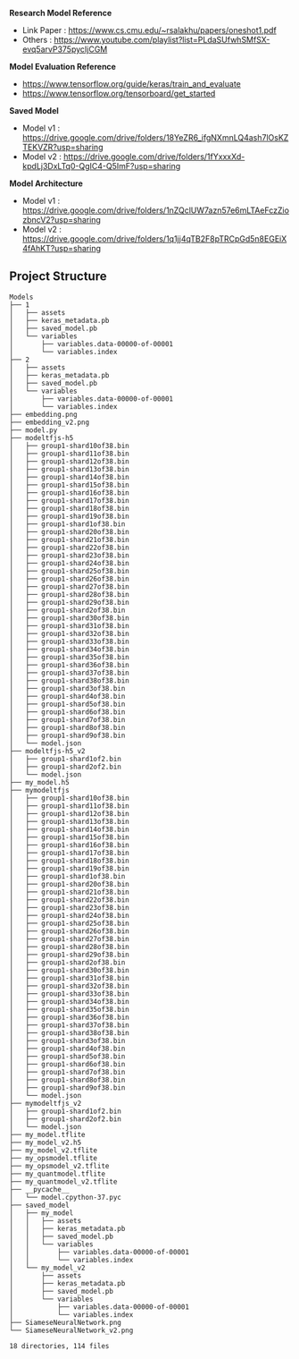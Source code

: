 **Research Model Reference**
- Link Paper : https://www.cs.cmu.edu/~rsalakhu/papers/oneshot1.pdf
- Others : https://www.youtube.com/playlist?list=PLdaSUfwhSMfSX-evq5arvP375pycIjCGM

**Model Evaluation Reference**
- https://www.tensorflow.org/guide/keras/train_and_evaluate
- https://www.tensorflow.org/tensorboard/get_started

**Saved Model**
- Model v1 : https://drive.google.com/drive/folders/18YeZR6_ifgNXmnLQ4ash7lOsKZTEKVZR?usp=sharing
- Model v2 : https://drive.google.com/drive/folders/1fYxxxXd-kpdLj3DxLTq0-QgIC4-Q5ImF?usp=sharing

**Model Architecture**
- Model v1 : https://drive.google.com/drive/folders/1nZQclUW7azn57e6mLTAeFczZiozbncV2?usp=sharing
- Model v2 : https://drive.google.com/drive/folders/1q1jj4qTB2F8pTRCpGd5n8EGEiX4fAhKT?usp=sharing

**Project Structure**
-
```
Models
├── 1
│   ├── assets
│   ├── keras_metadata.pb
│   ├── saved_model.pb
│   └── variables
│       ├── variables.data-00000-of-00001
│       └── variables.index
├── 2
│   ├── assets
│   ├── keras_metadata.pb
│   ├── saved_model.pb
│   └── variables
│       ├── variables.data-00000-of-00001
│       └── variables.index
├── embedding.png
├── embedding_v2.png
├── model.py
├── modeltfjs-h5
│   ├── group1-shard10of38.bin
│   ├── group1-shard11of38.bin
│   ├── group1-shard12of38.bin
│   ├── group1-shard13of38.bin
│   ├── group1-shard14of38.bin
│   ├── group1-shard15of38.bin
│   ├── group1-shard16of38.bin
│   ├── group1-shard17of38.bin
│   ├── group1-shard18of38.bin
│   ├── group1-shard19of38.bin
│   ├── group1-shard1of38.bin
│   ├── group1-shard20of38.bin
│   ├── group1-shard21of38.bin
│   ├── group1-shard22of38.bin
│   ├── group1-shard23of38.bin
│   ├── group1-shard24of38.bin
│   ├── group1-shard25of38.bin
│   ├── group1-shard26of38.bin
│   ├── group1-shard27of38.bin
│   ├── group1-shard28of38.bin
│   ├── group1-shard29of38.bin
│   ├── group1-shard2of38.bin
│   ├── group1-shard30of38.bin
│   ├── group1-shard31of38.bin
│   ├── group1-shard32of38.bin
│   ├── group1-shard33of38.bin
│   ├── group1-shard34of38.bin
│   ├── group1-shard35of38.bin
│   ├── group1-shard36of38.bin
│   ├── group1-shard37of38.bin
│   ├── group1-shard38of38.bin
│   ├── group1-shard3of38.bin
│   ├── group1-shard4of38.bin
│   ├── group1-shard5of38.bin
│   ├── group1-shard6of38.bin
│   ├── group1-shard7of38.bin
│   ├── group1-shard8of38.bin
│   ├── group1-shard9of38.bin
│   └── model.json
├── modeltfjs-h5_v2
│   ├── group1-shard1of2.bin
│   ├── group1-shard2of2.bin
│   └── model.json
├── my_model.h5
├── mymodeltfjs
│   ├── group1-shard10of38.bin
│   ├── group1-shard11of38.bin
│   ├── group1-shard12of38.bin
│   ├── group1-shard13of38.bin
│   ├── group1-shard14of38.bin
│   ├── group1-shard15of38.bin
│   ├── group1-shard16of38.bin
│   ├── group1-shard17of38.bin
│   ├── group1-shard18of38.bin
│   ├── group1-shard19of38.bin
│   ├── group1-shard1of38.bin
│   ├── group1-shard20of38.bin
│   ├── group1-shard21of38.bin
│   ├── group1-shard22of38.bin
│   ├── group1-shard23of38.bin
│   ├── group1-shard24of38.bin
│   ├── group1-shard25of38.bin
│   ├── group1-shard26of38.bin
│   ├── group1-shard27of38.bin
│   ├── group1-shard28of38.bin
│   ├── group1-shard29of38.bin
│   ├── group1-shard2of38.bin
│   ├── group1-shard30of38.bin
│   ├── group1-shard31of38.bin
│   ├── group1-shard32of38.bin
│   ├── group1-shard33of38.bin
│   ├── group1-shard34of38.bin
│   ├── group1-shard35of38.bin
│   ├── group1-shard36of38.bin
│   ├── group1-shard37of38.bin
│   ├── group1-shard38of38.bin
│   ├── group1-shard3of38.bin
│   ├── group1-shard4of38.bin
│   ├── group1-shard5of38.bin
│   ├── group1-shard6of38.bin
│   ├── group1-shard7of38.bin
│   ├── group1-shard8of38.bin
│   ├── group1-shard9of38.bin
│   └── model.json
├── mymodeltfjs_v2
│   ├── group1-shard1of2.bin
│   ├── group1-shard2of2.bin
│   └── model.json
├── my_model.tflite
├── my_model_v2.h5
├── my_model_v2.tflite
├── my_opsmodel.tflite
├── my_opsmodel_v2.tflite
├── my_quantmodel.tflite
├── my_quantmodel_v2.tflite
├── __pycache__
│   └── model.cpython-37.pyc
├── saved_model
│   ├── my_model
│   │   ├── assets
│   │   ├── keras_metadata.pb
│   │   ├── saved_model.pb
│   │   └── variables
│   │       ├── variables.data-00000-of-00001
│   │       └── variables.index
│   └── my_model_v2
│       ├── assets
│       ├── keras_metadata.pb
│       ├── saved_model.pb
│       └── variables
│           ├── variables.data-00000-of-00001
│           └── variables.index
├── SiameseNeuralNetwork.png
└── SiameseNeuralNetwork_v2.png

18 directories, 114 files
```
